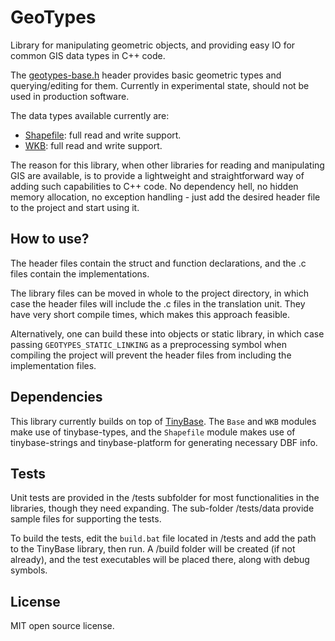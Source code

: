 # GeoTypes

Library for manipulating geometric objects, and providing easy IO for common GIS data types in C++ code.

The [geotypes-base.h](src/geotypes-base.h) header provides basic geometric types and querying/editing for them. Currently in experimental state, should not be used in production software.

The data types available currently are:

* [Shapefile](src/geotypes-shp.h): full read and write support.
* [WKB](src/geotypes-wkb.h): full read and write support.

The reason for this library, when other libraries for reading and manipulating GIS are available, is to provide a lightweight and straightforward way of adding such capabilities to C++ code. No dependency hell, no hidden memory allocation, no exception handling - just add the desired header file to the project and start using it.

## How to use?

The header files contain the struct and function declarations, and the .c files contain the implementations.

The library files can be moved in whole to the project directory, in which case the header files will include the .c files in the translation unit. They have very short compile times, which makes this approach feasible.

Alternatively, one can build these into objects or static library, in which case passing `GEOTYPES_STATIC_LINKING` as a preprocessing symbol when compiling the project will prevent the header files from including the implementation files.

## Dependencies

This library currently builds on top of [TinyBase](https://github.com/robertofig85/TinyBase). The `Base` and `WKB` modules make use of tinybase-types, and the `Shapefile` module makes use of tinybase-strings and tinybase-platform for generating necessary DBF info.

## Tests

Unit tests are provided in the /tests subfolder for most functionalities in the libraries, though they need expanding. The sub-folder /tests/data provide sample files for supporting the tests.

To build the tests, edit the `build.bat` file located in /tests and add the path to the TinyBase library, then run. A /build folder will be created (if not already), and the test executables will be placed there, along with debug symbols.

## License

MIT open source license.